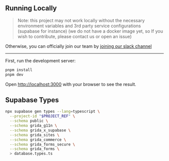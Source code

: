 ## Running Locally

> Note: this project may not work locally without the necessary environment variables and 3rd party service configurations (supabase for instance) (we do not have a docker image yet, so If you wish to contribute, please contact us or open an issue)

Otherwise, you can officially join our team by [joining our slack channel](https://grida.co/join-slack)

---

First, run the development server:

```bash
pnpm install
pnpm dev
```

Open [http://localhost:3000](http://localhost:3000) with your browser to see the result.

## Supabase Types

```bash
npx supabase gen types --lang=typescript \
  --project-id "$PROJECT_REF" \
  --schema public \
  --schema grida_g11n \
  --schema grida_x_supabase \
  --schema grida_sites \
  --schema grida_commerce \
  --schema grida_forms_secure \
  --schema grida_forms \
  > database.types.ts
```
